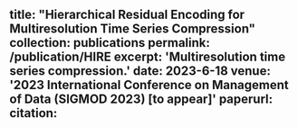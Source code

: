 title: "Hierarchical Residual Encoding for Multiresolution Time Series Compression"
collection: publications
permalink: /publication/HIRE
excerpt: 'Multiresolution time series compression.'
date: 2023-6-18
venue: '2023 International Conference on Management of Data (SIGMOD 2023) [to appear]'
paperurl:
citation:
---

